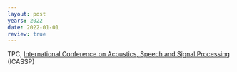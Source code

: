 ```yaml
---
layout: post
years: 2022
date: 2022-01-01
review: true
---
```


TPC, [International Conference on Acoustics, Speech and Signal Processing](https://2022.ieeeicassp.org/) (ICASSP) 